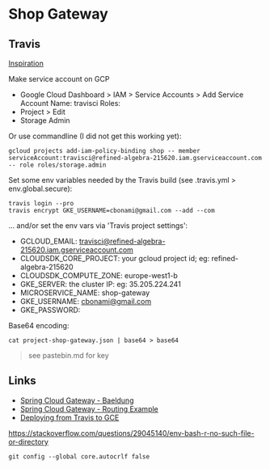 # Shop Gateway

## Travis

[Inspiration](http://thylong.com/ci/2016/deploying-from-travis-to-gce/)

Make service account on GCP 
* Google Cloud Dashboard > IAM > Service Accounts > Add
Service Account Name: travisci
Roles:
* Project > Edit
* Storage Admin

Or use commandline (I did not get this working yet):

```
gcloud projects add-iam-policy-binding shop -- member serviceAccount:travisci@refined-algebra-215620.iam.gserviceaccount.com -- role roles/storage.admin
```

Set some env variables needed by the Travis build (see .travis.yml > env.global.secure):

```
travis login --pro
travis encrypt GKE_USERNAME=cbonami@gmail.com --add --com
```

... and/or set the env vars via 'Travis project settings': 

* GCLOUD_EMAIL: travisci@refined-algebra-215620.iam.gserviceaccount.com
* CLOUDSDK_CORE_PROJECT: your gcloud project id; eg: refined-algebra-215620
* CLOUDSDK_COMPUTE_ZONE: europe-west1-b	
* GKE_SERVER: the cluster IP: eg: 35.205.224.241
* MICROSERVICE_NAME: shop-gateway
* GKE_USERNAME: cbonami@gmail.com
* GKE_PASSWORD: 

Base64 encoding:
```
cat project-shop-gateway.json | base64 > base64
```

> see pastebin.md for key

## Links

* [Spring Cloud Gateway - Baeldung](https://www.baeldung.com/spring-cloud-gateway)
* [Spring Cloud Gateway - Routing Example](https://stackoverflow.com/questions/48865174/spring-cloud-gateway-proxy-forward-the-entire-sub-part-of-url)
* [Deploying from Travis to GCE](http://thylong.com/ci/2016/deploying-from-travis-to-gce/)

https://stackoverflow.com/questions/29045140/env-bash-r-no-such-file-or-directory
```
git config --global core.autocrlf false
```
